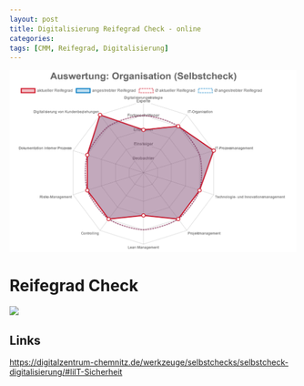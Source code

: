 ```yaml
---
layout: post
title: Digitalisierung Reifegrad Check - online
categories: 
tags: [CMM, Reifegrad, Digitalisierung]
---
```


![](../pics/Pasted%20image%2020240604171122.png)

# Reifegrad Check


![](../pics/Pasted%20image%2020240604134545.png)



## Links

https://digitalzentrum-chemnitz.de/werkzeuge/selbstchecks/selbstcheck-digitalisierung/#liIT-Sicherheit
